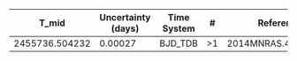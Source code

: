 |T_mid|Uncertainty (days)           |Time System|#                                            |Reference                           |
|-----|-----------------------------|-----------|---------------------------------------------|------------------------------------|
|2455736.504232|0.00027                      |BJD_TDB    |>1                                           |2014MNRAS.445.1114A                 |
